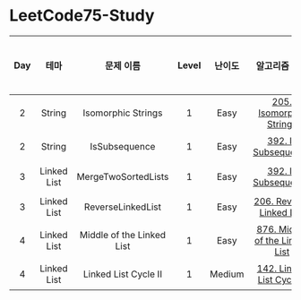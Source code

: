 # LeetCode75-Study

| Day|테마|문제 이름|Level|난이도|알고리즘 태그|풀이 내용|
| :--:|:--:|:--:|:--:|:--:|:--:|:--:|
| 2 |String|Isomorphic Strings | 1 | Easy | [205. Isomorphic Strings](https://leetcode.com/problems/isomorphic-strings/) | [풀이](https://github.com/ChaejinE/LeetCode75-Study/blob/main/day2/IsomorphicStrings.md)
| 2 |String|IsSubsequence | 1 | Easy | [392. Is Subsequence](https://leetcode.com/problems/is-subsequence/submissions/) | [풀이](https://github.com/ChaejinE/LeetCode75-Study/blob/main/day2/IsSubsequence.md)
| 3 |Linked List|MergeTwoSortedLists | 1 | Easy | [392. Is Subsequence](https://leetcode.com/problems/is-subsequence/submissions/) | [풀이](https://github.com/ChaejinE/LeetCode75-Study/blob/main/day2/IsSubsequence.md)
| 3 |Linked List|ReverseLinkedList | 1 | Easy | [206. Reverse Linked List](https://leetcode.com/problems/reverse-linked-list/) | [풀이](https://github.com/ChaejinE/LeetCode75-Study/blob/main/day3/ReverseLinkedList.md)
| 4 |Linked List|Middle of the Linked List | 1 | Easy | [876. Middle of the Linked List](https://leetcode.com/problems/middle-of-the-linked-list/?envType=study-plan&id=level-1) | [풀이](https://github.com/ChaejinE/LeetCode75-Study/blob/main/day4/MiddleOfTheLinkedList.md)
| 4 |Linked List|Linked List Cycle II | 1 | Medium | [142. Linked List Cycle II](https://leetcode.com/problems/linked-list-cycle-ii/?envType=study-plan&id=level-1) | [풀이](https://github.com/ChaejinE/LeetCode75-Study/blob/main/day4/LinkedListCycleII.md)
